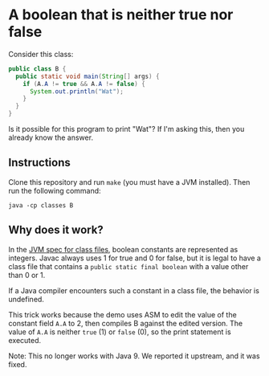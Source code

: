 # A boolean that is neither true nor false

Consider this class:

```java
public class B {
  public static void main(String[] args) {
    if (A.A != true && A.A != false) {
      System.out.println("Wat");
    }
  }
}
```

Is it possible for this program to print "Wat"?  If I'm asking this, then you
already know the answer.

## Instructions

Clone this repository and run `make` (you must have a JVM installed). Then run
the following command:

```shell
java -cp classes B
```

## Why does it work?

In the [JVM spec for class files][spec], boolean constants are represented as integers.
Javac always uses 1 for true and 0 for false, but it is legal to have
a class file that contains a `public static final boolean` with a value other 
than 0 or 1.  

If a Java compiler encounters such a constant in a class file, the behavior
is undefined.  

This trick works because the demo uses ASM to edit the value of the constant 
field `A.A` to 2, then compiles B against the edited version.  The value of
`A.A` is neither `true` (1) or `false` (0), so the print statement is executed.

Note: This no longer works with Java 9. We reported it upstream, and it was
fixed.

[spec]: https://docs.oracle.com/javase/specs/jvms/se8/html/jvms-4.html#jvms-4.7.16.1
